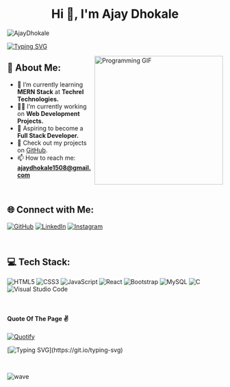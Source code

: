 <h1 align="center">Hi 👋, I'm Ajay Dhokale</h1>
<p align="left"> <img src="https://komarev.com/ghpvc/?username=AjayDhokale&label=Profile%20views&color=0e75b6&style=flat" alt="AjayDhokale" /> </p>

[![Typing SVG](https://readme-typing-svg.herokuapp.com?font=Fira+Code&pause=1000&color=F71865&width=500&lines=Welcome+to+My+GitHub+Profile!;Aspiring+Full-Stack+Developer;Learning+and+Building+Every+Day)](https://git.io/typing-svg)

<img align="right" src="https://raw.githubusercontent.com/Aquarius-blake/Images/refs/heads/main/Profile/gifs/programmer.gif" width="300" alt="Programming GIF">

## 💫 About Me:
- 🌱 I’m currently learning **MERN Stack** at **Techrel Technologies.**  
- 👨‍💻 I’m currently working on **Web Development Projects.**   
- 🚀 Aspiring to become a **Full Stack Developer.**  
- 📂 Check out my projects on [GitHub](https://github.com/AjayDhokale).  
- 📫 How to reach me: **ajaydhokale1508@gmail.com**  

<br>

## 🌐 Connect with Me:
[![GitHub](https://img.shields.io/badge/GitHub-100000?style=for-the-badge&logo=github&logoColor=white)](https://github.com/AjayDhokale) 
[![LinkedIn](https://img.shields.io/badge/LinkedIn-0077B5?style=for-the-badge&logo=linkedin&logoColor=white)](https://www.linkedin.com/in/ajay-dhokale/) 
[![Instagram](https://img.shields.io/badge/Instagram-E4405F?style=for-the-badge&logo=instagram&logoColor=white)](https://www.instagram.com/ajay_dhokale_/)

<br>

## 💻 Tech Stack:
![HTML5](https://img.shields.io/badge/HTML5-E34F26?style=for-the-badge&logo=html5&logoColor=white) 
![CSS3](https://img.shields.io/badge/CSS3-1572B6?style=for-the-badge&logo=css3&logoColor=white) 
![JavaScript](https://img.shields.io/badge/JavaScript-F7DF1E?style=for-the-badge&logo=javascript&logoColor=323330) 
![React](https://img.shields.io/badge/React-61DAFB?style=for-the-badge&logo=react&logoColor=black) 
![Bootstrap](https://img.shields.io/badge/Bootstrap-563D7C?style=for-the-badge&logo=bootstrap&logoColor=white) 
![MySQL](https://img.shields.io/badge/MySQL-005C84?style=for-the-badge&logo=mysql&logoColor=white) 
![C](https://img.shields.io/badge/C-00599C?style=for-the-badge&logo=c&logoColor=white) 
![Visual Studio Code](https://img.shields.io/badge/VS%20Code-0078D4?style=for-the-badge&logo=visual-studio-code&logoColor=white)

<br>



 #### Quote Of The Page ✌
 
[![Quotify](https://github-readme-quotify.vercel.app/api?mode=mixed&type=horizontal&theme=dracula)](https://github.com/Vishal-beep136/github-readme-quotify)

[![Typing SVG](https://readme-typing-svg.herokuapp.com?lines=Thank+You+%3AD;See+You+Again+%5E_%5E;Bye+Bye+!;Are+u+still+reading!)](https://git.io/typing-svg)

<br>


![wave](https://user-images.githubusercontent.com/82146140/177694992-9277afcb-e818-4712-b2a9-ab167d718991.svg)
